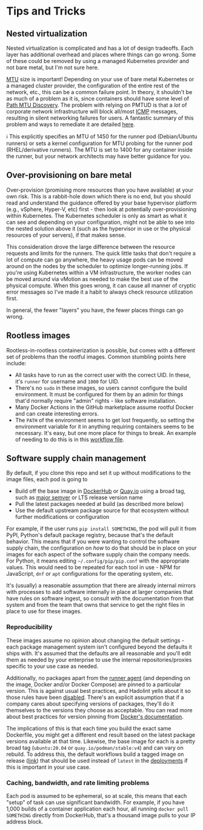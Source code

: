 # Tips and Tricks

## Nested virtualization

Nested virtualization is complicated and has a lot of design tradeoffs.  Each layer has additional overhead and places where things can go wrong.  Some of these could be removed by using a managed Kubernetes provider and not bare metal, but I'm not sure here.

[MTU](https://en.wikipedia.org/wiki/Maximum_transmission_unit) size is important!  Depending on your use of bare metal Kubernetes or a managed cluster provider, the configuration of the entire rest of the network, etc., this can be a common failure point.  In theory, it shouldn't be as much of a problem as it is, since containers should have some level of [Path MTU Discovery](https://en.wikipedia.org/wiki/Path_MTU_Discovery).  The problem with relying on PMTUD is that a _lot_ of corporate network infrastructure will block all/most [ICMP](https://en.wikipedia.org/wiki/Internet_Control_Message_Protocol) messages, resulting in silent networking failures for users.  A fantastic summary of this problem and ways to remediate it are detailed [here](https://blog.cloudflare.com/path-mtu-discovery-in-practice/).

:information_source: This explicitly specifies an MTU of 1450 for the runner pod (Debian/Ubuntu runners) or sets a kernel configuration for MTU probing for the runner pod (RHEL/derivative runners).  The MTU is set to 1400 for any container inside the runner, but your network architects may have better guidance for you.

## Over-provisioning on bare metal

Over-provision (promising more resources than you have available) at your own risk.  This is a rabbit-hole down which there is no end, but you should read and understand the guidance offered by your base hypervisor platform (e.g., vSphere, Hyper-V, etc) first - then look at potentially over-provisioning within Kubernetes.  The Kubernetes scheduler is only as smart as what it can see and depending on your configuration, might not be able to see into the nested solution above it (such as the hypervisor in use or the physical resources of your servers), if that makes sense.

This consideration drove the large difference between the resource requests and limits for the runners.  The quick little tasks that don't require a lot of compute can go anywhere, the heavy usage pods can be moved around on the nodes by the scheduler to optimize longer-running jobs.  If you're using Kubernetes within a VM infrastructure, the worker nodes can be moved around via vMotion as needed to make the best use of the physical compute.  When this goes wrong, it can cause all manner of cryptic error messages so I've made it a habit to always check resource utilization first.

In general, the fewer "layers" you have, the fewer places things can go wrong.

## Rootless images

Rootless-in-rootless containerization is possible, but comes with a different set of problems than the rootful images.  Common stumbling points here include:

- All tasks have to run as the correct user with the correct UID.  In these, it's `runner` for username and `1000` for UID.
- There's no `sudo` in these images, so users cannot configure the build environment.  It must be configured for them by an admin for things that'd normally require "admin" rights - like software installation.
- Many Docker Actions in the GitHub marketplace assume rootful Docker and can create interesting errors.
- The `PATH` of the environment seems to get lost frequently, so setting the environment variable for it in anything requiring containers seems to be necessary.  It's easy, but one more place for things to break.  An example of needing to do this is in this [workflow file](https://github.com/some-natalie/kubernoodles/blob/main/.github/workflows/test-rootless-ubuntu-focal.yml#L22-L23).

## Software supply chain management

By default, if you clone this repo and set it up without modifications to the image files, each pod is going to

- Build off the base image in [DockerHub](https://hub.docker.com/) or [Quay.io](https://quay.io) using a broad tag, such as [major semver](https://semver.org/) or LTS release version name
- Pull the latest packages needed at build (as described more below)
- Use the default upstream package source for that ecosystem without further modifications or configuration

For example, if the user runs `pip install SOMETHING`, the pod will pull it from PyPI, Python's default package registry, because that's the default behavior.  This means that if you were wanting to control the software supply chain, the configuration on _how_ to do that should be in place on your images for each aspect of the software supply chain the company needs.  For Python, it means editing `~/.config/pip/pip.conf` with the appropriate values.  This would need to be repeated for each tool in use - NPM for JavaScript, `dnf` or `apt` configurations for the operating system, etc.

It's (usually) a reasonable assumption that there are already internal mirrors with processes to add software internally in place at larger companies that have rules on software ingest, so consult with the documentation from that system and from the team that owns that service to get the right files in place to use for these images.

### Reproducibility

These images assume no opinion about changing the default settings - each package management system isn't configured beyond the defaults it ships with.  It's assumed that the defaults are all reasonable and you'll edit them as needed by your enterprise to use the internal repositories/proxies specific to your use case as needed.

Additionally, no packages apart from the [runner agent](https://github.com/actions/runner) (and depending on the image, Docker and/or Docker Compose) are pinned to a particular version.  This is against usual best practices, and Hadolint yells about it so those rules have been [disabled](../.github/linters/.hadolint.yaml).  There's an explicit assumption that if a company cares about specifying versions of packages, they'll do it themselves to the versions they choose as acceptable.  You can read more about best practices for version pinning from [Docker's documentation](https://docs.docker.com/develop/develop-images/dockerfile_best-practices/#run).

The implications of this is that each time you build the exact same Dockerfile, you might get a different end result based on the latest package versions available at that time.  Likewise, the base image for each is a pretty broad tag (`ubuntu:20.04` or `quay.io/podman/stable:v4`) and can vary on rebuild.  To address this, the default workflows build a tagged image on release ([link](../.github/workflows/build-release.yml)) that should be used instead of `latest` in the [deployments](../deployments/README.md) if this is important in your use case.  

### Caching, bandwidth, and rate limiting problems

Each pod is assumed to be ephemeral, so at scale, this means that each "setup" of task can use significant bandwidth.  For example, if you have 1,000 builds of a container application each hour, all running `docker pull SOMETHING` directly from DockerHub, that's a thousand image pulls to your IP address block.  
